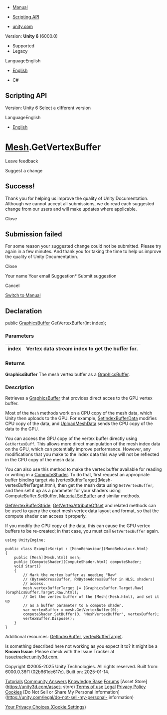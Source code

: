 [ ]()

  * [Manual](../Manual/index.html)
  * [Scripting API](../ScriptReference/index.html)

  * [unity.com](https://unity.com/)

Version: **Unity 6** (6000.0)

  * Supported
  * Legacy

LanguageEnglish

  * [English]()

  * C#

[ ](https://docs.unity3d.com)

## Scripting API

Version: Unity 6 Select a different version

LanguageEnglish

  * [English]()

#  [Mesh](Mesh.html).GetVertexBuffer

Leave feedback

Suggest a change

## Success!

Thank you for helping us improve the quality of Unity Documentation. Although
we cannot accept all submissions, we do read each suggested change from our
users and will make updates where applicable.

Close

## Submission failed

For some reason your suggested change could not be submitted. Please <a>try
again</a> in a few minutes. And thank you for taking the time to help us
improve the quality of Unity Documentation.

Close

Your name Your email Suggestion* Submit suggestion

Cancel

[Switch to Manual](../Manual/class-Mesh.html "Go to Mesh Component in the
Manual")

## Declaration

public [GraphicsBuffer](GraphicsBuffer.html) GetVertexBuffer(int index);

### Parameters

index | Vertex data stream index to get the buffer for.  
---|---  
  
### Returns

**GraphicsBuffer** The mesh vertex buffer as a
[GraphicsBuffer](GraphicsBuffer.html).

### Description

Retrieves a [GraphicsBuffer](GraphicsBuffer.html) that provides direct acces
to the GPU vertex buffer.

Most of the `Mesh` methods work on a CPU copy of the mesh data, which Unity
then uploads to the GPU. For example,
[SetIndexBufferData](Mesh.SetIndexBufferData.html) modifies CPU copy of the
data, and [UploadMeshData](Mesh.UploadMeshData.html) sends the CPU copy of the
data to the GPU.  
  
You can access the GPU copy of the vertex buffer directly using
`GetVertexBuff`. This allows more direct manipulation of the mesh index data
on the GPU, which can potentially improve performance. However, any
modifications that you make to the index data this way will not be reflected
in the CPU copy of the mesh data.  
  
You can also use this method to make the vertex buffer available for reading
or writing in a [ComputeShader](ComputeShader.html). To do that, first request
an appropriate buffer binding target via [vertexBufferTarget](Mesh-
vertexBufferTarget.html), then get the mesh data using `GetVertexBuffer`, and
then set it up as a parameter for your shaders using ComputeBuffer.SetBuffer,
[Material.SetBuffer](Material.SetBuffer.html) and similar methods.  
  
[GetVertexBufferStride](Mesh.GetVertexBufferStride.html),
[GetVertexAttributeOffset](Mesh.GetVertexAttributeOffset.html) and related
methods can be used to query the exact mesh vertex data layout and format, so
that the compute shader can access it properly.  
  
If you modify the CPU copy of the data, this can cause the GPU vertex buffers
to be re-created; in that case, you must call `GetVertexBuffer` again.

    
    
    using UnityEngine;  
      
    public class ExampleScript : [MonoBehaviour](MonoBehaviour.html)
    {
        public [Mesh](Mesh.html) mesh;
        public [ComputeShader](ComputeShader.html) computeShader;
        void Start()
        {
            // Mark the vertex buffer as needing "Raw"
            // (ByteAddressBuffer, RWByteAddressBuffer in HLSL shaders)
            // access.
            mesh.vertexBufferTarget |= [GraphicsBuffer.Target.Raw](GraphicsBuffer.Target.Raw.html);
            // Get the vertex buffer of the [Mesh](Mesh.html), and set it up
            // as a buffer parameter to a compute shader.
            var vertexBuffer = mesh.GetVertexBuffer(0);
            computeShader.SetBuffer(0, "MeshVertexBuffer", vertexBuffer);
            vertexBuffer.Dispose();
        }
    }
    

Additional resources: [GetIndexBuffer](Mesh.GetIndexBuffer.html),
[vertexBufferTarget](Mesh-vertexBufferTarget.html).

Is something described here not working as you expect it to? It might be a
**Known Issue**. Please check with the Issue Tracker at
[issuetracker.unity3d.com](https://issuetracker.unity3d.com).

Copyright ©2005-2025 Unity Technologies. All rights reserved. Built from:
6000.0.36f1 (02b661dc617c). Built on: 2025-01-14.

[Tutorials](https://unity3d.com/learn) [Community
Answers](https://answers.unity3d.com) [Knowledge
Base](https://support.unity3d.com/hc/en-us)
[Forums](https://forum.unity3d.com) [Asset Store](https://unity3d.com/asset-
store) [Terms of use](https://docs.unity3d.com/Manual/TermsOfUse.html)
[Legal](https://unity.com/legal) [Privacy
Policy](https://unity.com/legal/privacy-policy)
[Cookies](https://unity.com/legal/cookie-policy) [Do Not Sell or Share My
Personal Information](https://unity.com/legal/do-not-sell-my-personal-
information)

[Your Privacy Choices (Cookie Settings)](javascript:void\(0\);)

